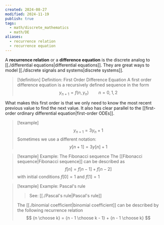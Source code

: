 ```yaml
---
created: 2024-08-27
modified: 2024-11-19
publish: true
tags:
  - math/discrete_mathematics
  - math/DE
aliases:
  - recurrence relation
  - recurrence equation
---
```

A **recurrence relation** or a **difference equation** is the discrete analog to [[./differential equations|differential equations]]. They are great ways to model [[./discrete signals and systems|discrete systems]].

> [!definition] Definition: First Order Difference Equation
> A first order difference equation is a recursively defined sequence in the form
> $$
> y_{n+1} = f(n, y_{n}) \qquad n = 0, 1, 2
> $$

What makes this first order is that we only need to know the most recent previous value to find the next value. It also has clear parallel to the [[first-order ordinary differential equation|first-order ODEs]].

> [!example]
> $$
> y_{n+1} = 3y_n + 1
> $$
> Sometimes we use a different notation:
> $$
> y[n + 1] = 3y[n] + 1
> $$

> [!example] Example: The Fibonacci sequence
> The [[Fibonacci sequence|Fibonacci sequence]] can be described as
> $$
> f[n] = f[n - 1] + f[n - 2]
> $$
> with initial conditions $f[0] = 1$ and $f[1] = 1$

> [!example] Example: Pascal's rule
> > See: [[./Pascal's rule|Pascal's rule]]
> 
> The [[./binomial coefficient|binomial coefficient]] can be described by the following recurrence relation
> $$
> {n \choose k} = {n - 1 \choose k - 1} + {n - 1 \choose k}
> $$

